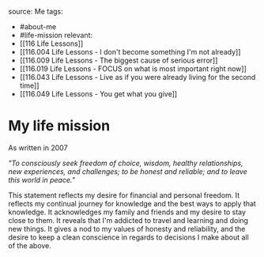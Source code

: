source: Me
tags:
- #about-me 
- #life-mission
relevant:
- [[116 Life Lessons]]
- [[116.004 Life Lessons - I don't become something I'm not already]]
- [[116.009 Life Lessons - The biggest cause of serious error]]
- [[116.019 Life Lessons - FOCUS on what is most important right now]]
- [[116.043 Life Lessons - Live as if you were already living for the second time]]
- [[116.049 Life Lessons - You get what you give]]

# My life mission

As written in 2007

_"To consciously seek freedom of choice, wisdom, healthy relationships, new experiences, and challenges; to be honest and reliable; and to leave this world in peace."_

This statement reflects my desire for financial and personal freedom. It reflects my continual journey for knowledge and the best ways to apply that knowledge. It acknowledges my family and friends and my desire to stay close to them. It reveals that I'm addicted to travel and learning and doing new things. It gives a nod to my values of honesty and reliability, and the desire to keep a clean conscience in regards to decisions I make about all of the above.